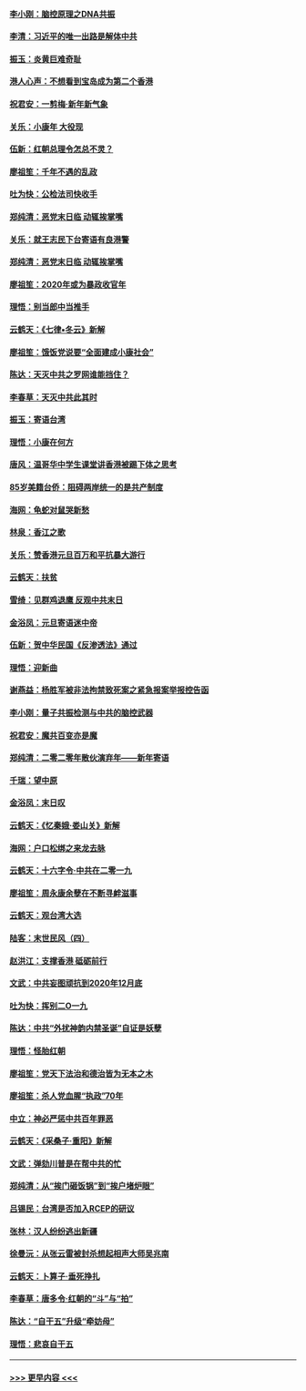 #### [李小刚：脑控原理之DNA共振](../pages/nsc993/n11780962.md?t=01100955) 
#### [李清：习近平的唯一出路是解体中共](../pages/nsc993/n11780866.md?t=01100955) 
#### [振玉：炎黄巨难奇耻](../pages/nsc993/n11779632.md?t=01100955) 
#### [港人心声：不想看到宝岛成为第二个香港](../pages/nsc993/n11778817.md?t=01100955) 
#### [祝君安：一剪梅‧新年新气象](../pages/nsc993/n11776340.md?t=01100955) 
#### [关乐：小康年 大役现](../pages/nsc993/n11774213.md?t=01100955) 
#### [伍新：红朝总理令怎总不灵？](../pages/nsc993/n11770813.md?t=01100955) 
#### [廖祖笙：千年不遇的乱政](../pages/nsc993/n11770373.md?t=01100955) 
#### [吐为快：公检法司快收手](../pages/nsc993/n11770359.md?t=01100955) 
#### [郑纯清：恶党末日临 动辄挨掌嘴](../pages/nsc993/n11769912.md?t=01100955) 
#### [关乐：就王志民下台寄语有良港警](../pages/nsc993/n11769903.md?t=01100955) 
#### [郑纯清：恶党末日临 动辄挨掌嘴](../pages/nsc993/n11769356.md?t=01100955) 
#### [廖祖笙：2020年或为暴政收官年](../pages/nsc993/n11768216.md?t=01100955) 
#### [理悟：别当郎中当推手](../pages/nsc993/n11768243.md?t=01100955) 
#### [云鹤天：《七律▪冬云》新解](../pages/nsc993/n11768204.md?t=01100955) 
#### [廖祖笙：饿饭党说要“全面建成小康社会”](../pages/nsc993/n11767482.md?t=01100955) 
#### [陈达：天灭中共之罗网谁能挡住？](../pages/nsc993/n11767465.md?t=01100955) 
#### [李春草：天灭中共此其时](../pages/nsc993/n11767452.md?t=01100955) 
#### [振玉：寄语台湾](../pages/nsc993/n11767432.md?t=01100955) 
#### [理悟：小康在何方](../pages/nsc993/n11767394.md?t=01100955) 
#### [唐风：温哥华中学生课堂讲香港被踢下体之思考](../pages/nsc993/n11766848.md?t=01100955) 
#### [85岁美籍台侨：阻碍两岸统一的是共产制度](../pages/nsc993/n11765043.md?t=01100955) 
#### [海网：龟蛇对鼠哭新愁](../pages/nsc993/n11764895.md?t=01100955) 
#### [林泉：香江之歌](../pages/nsc993/n11764415.md?t=01100955) 
#### [关乐：赞香港元旦百万和平抗暴大游行](../pages/nsc993/n11764382.md?t=01100955) 
#### [云鹤天：扶贫](../pages/nsc993/n11764245.md?t=01100955) 
#### [雪绮：见群鸡退鹰  反观中共末日](../pages/nsc993/n11762112.md?t=01100955) 
#### [金浴凤：元旦寄语迷中帝](../pages/nsc993/n11761788.md?t=01100955) 
#### [伍新：贺中华民国《反渗透法》通过](../pages/nsc993/n11761994.md?t=01100955) 
#### [理悟：迎新曲](../pages/nsc993/n11761152.md?t=01100955) 
#### [谢燕益：杨胜军被非法拘禁致死案之紧急报案举报控告函](../pages/nsc993/n11756134.md?t=01100955) 
#### [李小刚：量子共振检测与中共的脑控武器](../pages/nsc993/n11754518.md?t=01100955) 
#### [祝君安：魔共百变亦是魔](../pages/nsc993/n11754469.md?t=01100955) 
#### [郑纯清：二零二零年散伙演弃年——新年寄语](../pages/nsc993/n11754195.md?t=01100955) 
#### [千瑞：望中原](../pages/nsc993/n11754159.md?t=01100955) 
#### [金浴凤：末日叹](../pages/nsc993/n11752359.md?t=01100955) 
#### [云鹤天：《忆秦娥‧娄山关》新解](../pages/nsc993/n11752348.md?t=01100955) 
#### [海网：户口松绑之来龙去脉](../pages/nsc993/n11752328.md?t=01100955) 
#### [云鹤天：十六字令‧中共在二零一九](../pages/nsc993/n11752305.md?t=01100955) 
#### [廖祖笙：周永康余孽在不断寻衅滋事](../pages/nsc993/n11751013.md?t=01100955) 
#### [云鹤天：观台湾大选](../pages/nsc993/n11751007.md?t=01100955) 
#### [陆客：末世民风（四）](../pages/nsc993/n11749203.md?t=01100955) 
#### [赵洪江：支撑香港 砥砺前行](../pages/nsc993/n11748482.md?t=01100955) 
#### [文武：中共妄图顽抗到2020年12月底](../pages/nsc993/n11748446.md?t=01100955) 
#### [吐为快：挥别二O一九](../pages/nsc993/n11748411.md?t=01100955) 
#### [陈达：中共“外扰神韵内禁圣诞”自证是妖孽](../pages/nsc993/n11748226.md?t=01100955) 
#### [理悟：怪胎红朝](../pages/nsc993/n11748206.md?t=01100955) 
#### [廖祖笙：党天下法治和德治皆为无本之木](../pages/nsc993/n11748135.md?t=01100955) 
#### [廖祖笙：杀人党血腥“执政”70年](../pages/nsc993/n11745144.md?t=01100955) 
#### [中立：神必严惩中共百年罪恶](../pages/nsc993/n11744970.md?t=01100955) 
#### [云鹤天：《采桑子‧重阳》新解](../pages/nsc993/n11744948.md?t=01100955) 
#### [文武：弹劾川普是在帮中共的忙](../pages/nsc993/n11744758.md?t=01100955) 
#### [郑纯清：从“挨门砸饭锅”到“挨户堵炉眼”](../pages/nsc993/n11744745.md?t=01100955) 
#### [吕锡民：台湾是否加入RCEP的研议](../pages/nsc993/n11744701.md?t=01100955) 
#### [张林：汉人纷纷逃出新疆](../pages/nsc993/n11743530.md?t=01100955) 
#### [徐曼沅：从张云雷被封杀想起相声大师吴兆南](../pages/nsc993/n11741816.md?t=01100955) 
#### [云鹤天：卜算子‧垂死挣扎](../pages/nsc993/n11739956.md?t=01100955) 
#### [李春草：唐多令‧红朝的“斗”与“拍”](../pages/nsc993/n11739830.md?t=01100955) 
#### [陈达：“自干五”升级“牵妨母”](../pages/nsc993/n11739724.md?t=01100955) 
#### [理悟：悲哀自干五](../pages/nsc993/n11739547.md?t=01100955) 

----
#### [ >>> 更早内容 <<< ](../indexes/nsc993-earlier.md)
